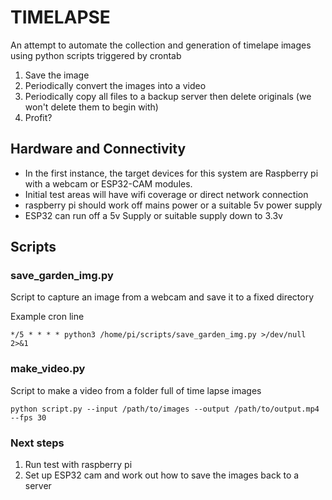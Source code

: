 # TIMELAPSE

An attempt to automate the collection and generation of timelape images using python scripts triggered by crontab

1. Save the image
2. Periodically convert the images into a video
3. Periodically copy all files to a backup server then delete originals (we won't delete them to begin with)
4. Profit?

## Hardware and Connectivity

- In the first instance, the target devices for this system are Raspberry pi with a webcam or ESP32-CAM modules. 
- Initial test areas will have wifi coverage or direct network connection
- raspberry pi should work off mains power or a suitable 5v power supply
- ESP32 can run off a 5v Supply or suitable supply down to 3.3v

## Scripts

### save_garden_img.py 

Script to capture an image from a webcam and save it to a fixed directory

Example cron line

    */5 * * * * python3 /home/pi/scripts/save_garden_img.py >/dev/null 2>&1

### make_video.py 
Script to make a video from a folder full of time lapse images

    python script.py --input /path/to/images --output /path/to/output.mp4 --fps 30

### Next steps

1. Run test with raspberry pi
2. Set up ESP32 cam and work out how to save the images back to a server